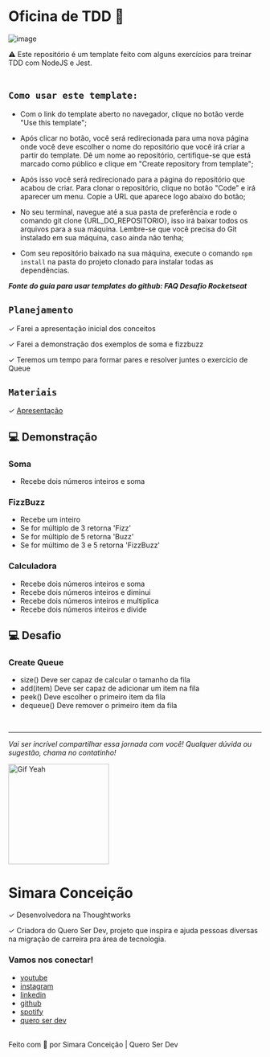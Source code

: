 # Oficina de TDD 🚀 

![image](https://media2.giphy.com/media/D567hs4Dex0GEnAKOY/giphy.gif)
<aside>
⚠️ Este repositório é um template feito com alguns exercícios para treinar TDD com NodeJS e Jest.
</aside>

<br>

## `Como usar este template:`

- Com o link do template aberto no navegador, clique no botão verde "Use this template";

-  Após clicar no botão, você será redirecionada para uma nova página onde você deve escolher o nome do repositório que você irá criar a partir do template. Dê um nome ao repositório, certifique-se que está marcado como público e clique em "Create repository from template";

- Após isso você será redirecionado para a página do repositório que acabou de criar. Para clonar o repositório, clique no botão "Code" e irá aparecer um menu. Copie a URL que aparece logo abaixo do botão;

- No seu terminal, navegue até a sua pasta de preferência e rode o comando git clone {URL_DO_REPOSITORIO}, isso irá baixar todos os arquivos para a sua máquina. Lembre-se que você precisa do Git instalado em sua máquina, caso ainda não tenha;

- Com seu repositório baixado na sua máquina, execute o comando ``npm install`` na pasta do projeto clonado para instalar todas as dependências.

___Fonte do guia para usar templates do github: FAQ Desafio Rocketseat___

## `Planejamento`

✓   Farei a apresentação inicial dos conceitos

✓		Farei a demonstração dos exemplos de soma e fizzbuzz

✓		Teremos um tempo para formar pares e resolver juntes o exercício de Queue

## `Materiais`

✓		[Apresentação](https://www.canva.com/design/DAFqoh-1aeY/QL8y7DwxRYF9jtYG_gGKwA/edit?utm_content=DAFqoh-1aeY&utm_campaign=designshare&utm_medium=link2&utm_source=sharebutton)


## 💻 Demonstração
### Soma

- Recebe dois números inteiros e soma

### FizzBuzz

- Recebe um inteiro
- Se for múltiplo de 3 retorna 'Fizz'
- Se for múltiplo de 5 retorna 'Buzz'
- Se for múltimo de 3 e 5 retorna 'FizzBuzz'

### Calculadora

- Recebe dois números inteiros e soma
- Recebe dois números inteiros e diminui
- Recebe dois números inteiros e multiplica
- Recebe dois números inteiros e divide

## 💻 Desafio
### Create Queue

- size() Deve ser capaz de calcular o tamanho da fila
- add(item) Deve ser capaz de adicionar um item na fila
- peek() Deve escolher o primeiro item da fila
- dequeue() Deve remover o primeiro item da fila


<br>

-----

_Vai ser incrível compartilhar essa jornada com você! Qualquer dúvida ou sugestão, chama no contatinho!_

 <img src="https://media.giphy.com/media/efhcZv18NpQDyRsaYa/giphy.gif" alt="Gif Yeah" width="200"> 

# Simara Conceição
✓	Desenvolvedora na Thoughtworks

✓	Criadora do Quero Ser Dev, projeto que inspira e ajuda pessoas diversas na migração de carreira pra área de tecnologia.

### Vamos nos conectar!

- [youtube](https://www.youtube.com/queroserdev)
- [instagram](https://www.instagram.com/simara_conceicao)
- [linkedin](https://www.linkedin.com/in/simaraconceicao/)
- [github](https://github.com/simaraconceicao)
- [spotify](https://open.spotify.com/show/59vCz4TY6tPHXW26qJknh3)
- [quero ser dev](https://queroserdev.com)

<br>
Feito com 💜 por Simara Conceição | Quero Ser Dev
